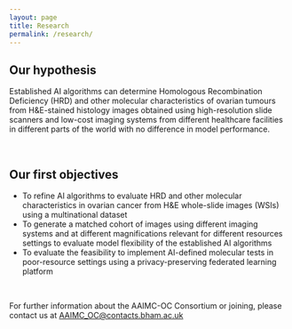 ```yaml
---
layout: page
title: Research
permalink: /research/
---
```


## Our hypothesis

Established AI algorithms can determine Homologous Recombination Deficiency (HRD) and other molecular characteristics of ovarian tumours from H&E-stained histology images obtained using high-resolution slide scanners and low-cost imaging systems from different healthcare facilities in different parts of the world with no difference in model performance.

<br>

## Our first objectives

- To refine AI algorithms to evaluate HRD and other molecular characteristics in ovarian cancer from H&E whole-slide images (WSIs) using a multinational dataset
- To generate a matched cohort of images using different imaging systems and at different magnifications relevant for different resources settings to evaluate model flexibility of the established AI algorithms
- To evaluate the feasibility to implement AI-defined molecular tests in poor-resource settings using a privacy-preserving federated learning platform

<br>

For further information about the AAIMC-OC Consortium or joining, please contact us at AAIMC_OC@contacts.bham.ac.uk
